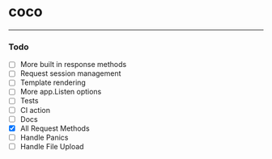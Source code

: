 # coco

---

### Todo

- [ ] More built in response methods
- [ ] Request session management
- [ ] Template rendering
- [ ] More app.Listen options
- [ ] Tests
- [ ] CI action
- [ ] Docs
- [x] All Request Methods
- [ ] Handle Panics
- [ ] Handle File Upload
